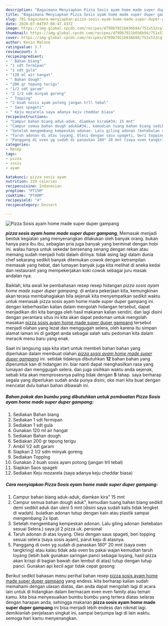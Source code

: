 ```yaml
---
description: "Bagaimana Menyiapkan Pizza Sosis ayam home made super duper gampang yang Menggugah Selera"
title: "Bagaimana Menyiapkan Pizza Sosis ayam home made super duper gampang yang Menggugah Selera"
slug: 781-bagaimana-menyiapkan-pizza-sosis-ayam-home-made-super-duper-gampang-yang-menggugah-selera
date: 2020-07-04T07:08:47.437Z
image: https://img-global.cpcdn.com/recipes/d799b7921b036b94/751x532cq70/pizza-sosis-ayam-home-made-super-duper-gampang-foto-resep-utama.jpg
thumbnail: https://img-global.cpcdn.com/recipes/d799b7921b036b94/751x532cq70/pizza-sosis-ayam-home-made-super-duper-gampang-foto-resep-utama.jpg
cover: https://img-global.cpcdn.com/recipes/d799b7921b036b94/751x532cq70/pizza-sosis-ayam-home-made-super-duper-gampang-foto-resep-utama.jpg
author: Kevin Malone
ratingvalue: 3.7
reviewcount: 6
recipeingredient:
- " Bahan biang"
- "1 sdt fermipan"
- "1 sdt gula"
- "120 ml air hangat"
- " Bahan dough"
- "200 gr tepung terigu"
- "1/2 sdt garam"
- "2 1/2 sdm minyak goreng"
- " Topping"
- "2 buah sosis ayam potong jangan trll tebal"
- " Saos spageti"
- " Keju mozarela saya adanya keju cheddar biasa"
recipeinstructions:
- "Campur bahan biang aduk-aduk, diamkan kira&#34; 15 mnt"
- "Campur semua bahan dough aduk&#34;, kemudian tuang bahan biang sedikit demi sedikit aduk dan uleni 5 mnt (disini saya sudah kalis tidak lengket di wadah). bulatkan adonan tutup dengan kain atau plastik sampai mengembang 2x lipat."
- "Setelah mengembang kempeskan adonan. Lalu giling adonan (ketebalan sesuai Selera.) saya jd 2 pizza uk. personal"
- "Taruh adonan di atas loyang. Olesi dengan saus spageti, beri topping sesuai selera (saya sosis ayam), parut keju di atasnya."
- "Panggang di oven yg sudah di panaskan 160° 20 mnt (saya oven tangkring) atau kalau tidak ada oven bs pakai wajan kemudian taruh loyang (lebih baik gunakan saringan panci sebagai loyang, hasil pizza akan krispi di bagian bawah dan lembut di atas) tutup dengan tutup panci. Gunakan api kecil agar tidak cepat gosong"
categories:
- Resep
tags:
- pizza
- sosis
- ayam

katakunci: pizza sosis ayam 
nutrition: 229 calories
recipecuisine: Indonesian
preptime: "PT15M"
cooktime: "PT48M"
recipeyield: "4"
recipecategory: Dessert

---
```



![Pizza Sosis ayam home made super duper gampang](https://img-global.cpcdn.com/recipes/d799b7921b036b94/751x532cq70/pizza-sosis-ayam-home-made-super-duper-gampang-foto-resep-utama.jpg)

<b><i>pizza sosis ayam home made super duper gampang</i></b>, Memasak menjadi bentuk kegiatan yang menyenangkan dilakukan oleh banyak orang. bukan hanya para ibu ibu, sebagian pria juga banyak yang berminat dengan hobi ini. walau hanya untuk sekedar bersenang senang dengan rekan atau memang sudah menjadi hobi dalam dirinya. tidak asing lagi dalam dunia chef sekarang sedikit banyak ditemukan cowok dengan ketrampilan memasak yang hebat, dan lumayan banyak juga kita melihat di aneka kedai dan restaurant yang mempekerjakan koki cowok sebagai juru masak andalan nya.

Baiklah, kita awali ke pembahasan resep resep hidangan <i>pizza sosis ayam home made super duper gampang</i>. di antara pekerjaan kita, kemungkinan akan terasa membahagiakan bila sejenak kita menyempatkan sedikit waktu untuk memasak pizza sosis ayam home made super duper gampang ini. dengan keberhasilan kalian dalam mengolah hidangan tersebut, dapat menjadikan diri kita bangga oleh hasil makanan kalian sendiri. dan lagi disini dengan perantara situs ini kita akan dapat pedoman untuk mengolah masakan <u>pizza sosis ayam home made super duper gampang</u> tersebut menjadi olahan yang lezat dan menggugah selera, oleh karena itu simpan alamat laman ini di gadget anda sebagai salah satu pedoman kita dalam meracik menu baru yang enak.




Saat ini langsung saja kita start untuk membeli bahan bahan yang diperlukan dalam membuat olahan <u><i>pizza sosis ayam home made super duper gampang</i></u> ini. setidak tidaknya dibutuhkan <b>12</b> bahan bahan yang diperuntuk kan di hidangan ini. biar nanti dapat menghasilkan rasa yang lumayan dan menggugah selera. dan juga sisihkan waktu anda sejenak, sebab kita akan memprosesnya paling tidak dengan <b>5</b> tahap. saya berharap segala yang diperlukan sudah anda punya disini, oke mari kita buat dengan mencatat dulu bahan bahan dibawah ini.

<!--inarticleads1-->

##### Bahan pokok dan bumbu yang dibutuhkan untuk pembuatan Pizza Sosis ayam home made super duper gampang:

1. Sediakan  Bahan biang
1. Sediakan 1 sdt fermipan
1. Sediakan 1 sdt gula
1. Gunakan 120 ml air hangat
1. Sediakan  Bahan dough
1. Sediakan 200 gr tepung terigu
1. Ambil 1/2 sdt garam
1. Siapkan 2 1/2 sdm minyak goreng
1. Sediakan  Topping
1. Gunakan 2 buah sosis ayam potong (jangan trll tebal)
1. Siapkan  Saos spageti
1. Sediakan  Keju mozarela (saya adanya keju cheddar biasa)




<!--inarticleads2-->

##### Cara menyiapkan Pizza Sosis ayam home made super duper gampang:

1. Campur bahan biang aduk-aduk, diamkan kira&#34; 15 mnt
1. Campur semua bahan dough aduk&#34;, kemudian tuang bahan biang sedikit demi sedikit aduk dan uleni 5 mnt (disini saya sudah kalis tidak lengket di wadah). bulatkan adonan tutup dengan kain atau plastik sampai mengembang 2x lipat.
1. Setelah mengembang kempeskan adonan. Lalu giling adonan (ketebalan sesuai Selera.) saya jd 2 pizza uk. personal
1. Taruh adonan di atas loyang. Olesi dengan saus spageti, beri topping sesuai selera (saya sosis ayam), parut keju di atasnya.
1. Panggang di oven yg sudah di panaskan 160° 20 mnt (saya oven tangkring) atau kalau tidak ada oven bs pakai wajan kemudian taruh loyang (lebih baik gunakan saringan panci sebagai loyang, hasil pizza akan krispi di bagian bawah dan lembut di atas) tutup dengan tutup panci. Gunakan api kecil agar tidak cepat gosong




Berikut sedikit bahasan menu perihal bahan resep <u>pizza sosis ayam home made super duper gampang</u> yang endess. kita berharap kalian sudah memahami dengan ulasan diatas, dan anda dapat mengolah lagi di acara lain untuk di hidangkan dalam bermacam even even family atau teman kamu. kita bisa menyesuaikan bumbu bumbu yang tertera diatas selaras dengan harapan anda, sehingga makanan <b>pizza sosis ayam home made super duper gampang</b> ini bisa menjadi lebih endess dan nikmat lagi. demikianlah penjelasan singkat ini, sampai berjumpa lagi di lain waktu. semoga hari kamu menyenangkan.
